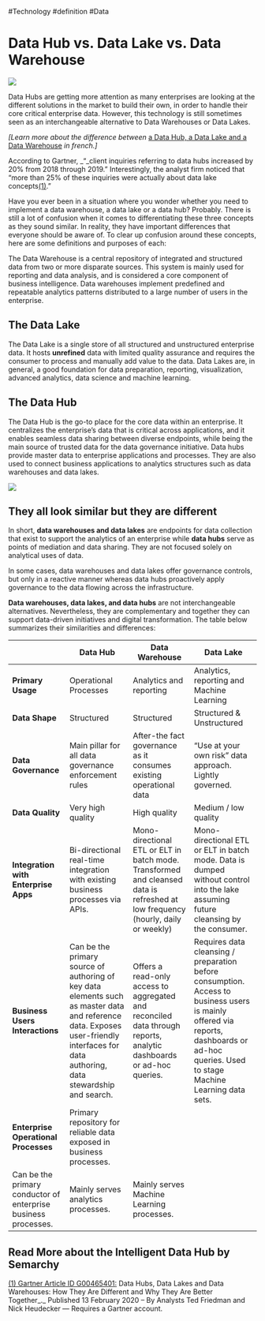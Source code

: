 #Technology #definition #Data 

# Data Hub vs. Data Lake vs. Data Warehouse
![](https://www.semarchy.com/wp-content/uploads/2021/12/566x376xeggs-in-tray-on-white-surface-1024x682.jpeg.pagespeed.ic.OvI23-RYB8.webp)

Data Hubs are getting more attention as many enterprises are looking at the different solutions in the market to build their own, in order to handle their core critical enterprise data. However, this technology is still sometimes seen as an interchangeable alternative to Data Warehouses or Data Lakes.

_\[Learn more about the difference between_ [a Data Hub, a Data Lake and a Data Warehouse](https://www.decideo.fr/Differencier-un-Data-Hub-un-Data-Warehouse-et-un-Data-Lake_a11784.html) [](https://www.decideo.fr/Differencier-un-Data-Hub-un-Data-Warehouse-et-un-Data-Lake_a11784.html)_in french.\]_

According to Gartner, _“_client inquiries referring to data hubs increased by 20% from 2018 through 2019.” Interestingly, the analyst firm noticed that “more than 25% of these inquiries were actually about data lake concepts[(1)](https://blog.semarchy.com/how-to-differentiate-a-data-hub-a-data-lake-and-a-data-warehouse#reference_1).”

Have you ever been in a situation where you wonder whether you need to implement a data warehouse, a data lake or a data hub? Probably. There is still a lot of confusion when it comes to differentiating these three concepts as they sound similar. In reality, they have important differences that everyone should be aware of. To clear up confusion around these concepts, here are some definitions and purposes of each:

The Data Warehouse is a central repository of integrated and structured data from two or more disparate sources. This system is mainly used for reporting and data analysis, and is considered a core component of business intelligence. Data warehouses implement predefined and repeatable analytics patterns distributed to a large number of users in the enterprise.

## The Data Lake

The Data Lake is a single store of all structured and unstructured enterprise data. It hosts **unrefined** data with limited quality assurance and requires the consumer to process and manually add value to the data. Data Lakes are, in general, a good foundation for data preparation, reporting, visualization, advanced analytics, data science and machine learning.

## The Data Hub

The Data Hub is the go-to place for the core data within an enterprise. It centralizes the enterprise’s data that is critical across applications, and it enables seamless data sharing between diverse endpoints, while being the main source of trusted data for the data governance initiative. Data hubs provide master data to enterprise applications and processes. They are also used to connect business applications to analytics structures such as data warehouses and data lakes.

![](https://www.semarchy.com/wp-content/uploads/2021/12/xData-Hub-DW-DL-1024x381.webp.pagespeed.ic.r4vL4etE_2.webp)

## They all look similar but they are different

In short, **data warehouses and data lakes** are endpoints for data collection that exist to support the analytics of an enterprise while **data hubs** serve as points of mediation and data sharing. They are not focused solely on analytical uses of data.

In some cases, data warehouses and data lakes offer governance controls, but only in a reactive manner whereas data hubs proactively apply governance to the data flowing across the infrastructure.

**Data warehouses, data lakes, and data hubs** are not interchangeable alternatives. Nevertheless, they are complementary and together they can support data-driven initiatives and digital transformation. The table below summarizes their similarities and differences:

|  | Data Hub | Data Warehouse | Data Lake |
| --- | --- | --- | --- |
| **Primary Usage** | Operational Processes | Analytics and reporting | Analytics, reporting and Machine Learning |
| **Data Shape** | Structured | Structured | Structured & Unstructured |
| **Data Governance** | Main pillar for all data governance enforcement rules | After-the fact governance as it consumes existing operational data | “Use at your own risk” data approach. Lightly governed. |
| **Data Quality** | Very high quality | High quality | Medium / low quality |
| **Integration with Enterprise Apps** | Bi-directional real-time integration with existing business processes via APIs. | Mono-directional ETL or ELT in batch mode. Transformed and cleansed data is refreshed at low frequency (hourly, daily or weekly) | Mono-directional ETL or ELT in batch mode. Data is dumped without control into the lake assuming future cleansing by the consumer. |
| **Business Users Interactions** | Can be the primary source of authoring of key data elements such as master data and reference data. Exposes user-friendly interfaces for data authoring, data stewardship and search. | Offers a read-only access to aggregated and reconciled data through reports, analytic dashboards or ad-hoc queries. | Requires data cleansing / preparation before consumption. Access to business users is mainly offered via reports, dashboards or ad-hoc queries. Used to stage Machine Learning data sets. |
| **Enterprise Operational Processes** | Primary repository for reliable data exposed in business processes.   
Can be the primary conductor of enterprise business processes. | Mainly serves analytics processes. | Mainly serves Machine Learning processes. |

## **Read More about the Intelligent Data Hub by Semarchy**

[(1) Gartner Article ID G00465401:](https://www.gartner.com/doc/3980938?ref=clientFriendlyURL) Data Hubs, Data Lakes and Data Warehouses: How They Are Different and Why They Are Better Together_._ Published 13 February 2020 – By Analysts Ted Friedman and Nick Heudecker — Requires a Gartner account.